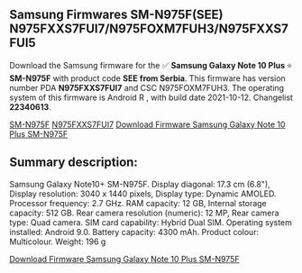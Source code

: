 <h2>Samsung Firmwares SM-N975F(SEE) N975FXXS7FUI7/N975FOXM7FUH3/N975FXXS7FUI5</h2>
Download the Samsung firmware for the ✅ <strong>Samsung Galaxy Note 10 Plus </strong> ⭐ <strong>SM-N975F</strong> with product code <strong>SEE</strong> <strong> from Serbia</strong>. This firmware has version number PDA <strong>N975FXXS7FUI7</strong> and CSC N975FOXM7FUH3. The operating system of this firmware is Android R , with build date 2021-10-12. Changelist <strong>22340613</strong>.


[SM-N975F](https://samfirm.shop/samsung/model/SM-N975F)
[N975FXXS7FUI7](https://samfirm.shop/samsung/pda/N975FXXS7FUI7)
[Download Firmware Samsung Galaxy Note 10 Plus SM-N975F](https://samfirm.shop/samsung/firmware/464451)
<h2>Summary description:</h2>
<p>Samsung Galaxy Note10+ SM-N975F. Display diagonal: 17.3 cm (6.8"), Display resolution: 3040 x 1440 pixels, Display type: Dynamic AMOLED. Processor frequency: 2.7 GHz. RAM capacity: 12 GB, Internal storage capacity: 512 GB. Rear camera resolution (numeric): 12 MP, Rear camera type: Quad camera. SIM card capability: Hybrid Dual SIM. Operating system installed: Android 9.0. Battery capacity: 4300 mAh. Product colour: Multicolour. Weight: 196 g</p>


[Download Firmware Samsung Galaxy Note 10 Plus SM-N975F](https://samfirm.shop/samsung/firmware/464451)
